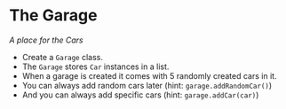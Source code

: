 # The Garage
*A place for the Cars*

- Create a `Garage` class.
- The `Garage` stores `Car` instances in a list.
- When a garage is created it comes with 5 randomly created cars in it.
- You can always add random cars later (hint: `garage.addRandomCar()`)
- And you can always add specific cars (hint: `garage.addCar(car)`)
